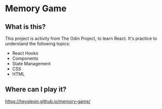 # Memory Game

## What is this?

This project is activity from The Odin Project, to learn React.
It's practice to understand the following topics:

- React Hooks
- Components
- State Management
- CSS
- HTML

## Where can I play it?

https://heyslevin.github.io/memory-game/

